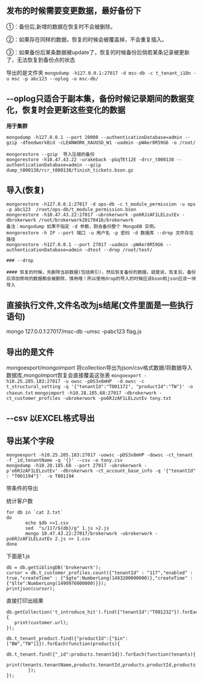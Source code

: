 发布的时候需要变更数据，最好备份下
-----------------

①：备份后,新增的数据在恢复时不会被删除。

②：如果存在同样的数据，恢复的时候会被覆盖掉，不会重复插入。

③：如果备份后某条数据被update了，恢复的时候备份后倘若某条记录被更新了，无法恢复到备份点的状态

导出的是文件夹
`mongodump -h127.0.0.1:27017 -d msc-db -c t_tenant_i18n -u msc -p abc123 --oplog -o msc-db/`

--oplog只适合于副本集，备份时候记录期间的数据变化，恢复时会更新这些变化的数据
------------------------------------------

**用于集群**
```
mongodump -h127.0.0.1 --port 20000 --authenticationDatabase=admin --gzip -dfeedworkBid -cLEANWORK_XAUUSD_W1 -uadmin -pWAer8R59G6 -o /root/

mongorestore --gzip  导入压缩的备份
mongorestore -h10.47.43.22 -urakeback -pGqTEt12E -drcr_t000138 --authenticationDatabase=admin --gzip dump_t000138/rcr_t000138/finish_tickets.bson.gz
```
##  导入(恢复)
```
mongorestore -h127.0.0.1:27017 -d ops-db -c t_module_permission -u ops -p abc123  /root/ops-db/t_module_permission.bson
mongorestore -h10.47.43.22:27017 -ubrokerwork -po6RJzAF1LELzutEv -dbrokerwork /root/brokerwork20170416/brokerwork
备注：mongodump 如果不指定 -d 参数，刚会备份整个 MongoDB 实例。
mongorestore -h IP --port 端口 -u 用户名 -p 密码 -d 数据库 --drop 文件存在路径
mongorestore -h127.0.0.1 --port 27017 -uadmin -pWAer8R59G6 --authenticationDatabase=admin -dtest --drop /root/test/

### --drop

#### 恢复的时候，先删除当前数据(包括索引)，然后恢复备份的数据。就是说，恢复后，备份后添加修改的数据都会被删除，慎用哦！所以使用drop的导入的时候应该bson和json应该一块导入
```
直接执行文件,文件名改为js结尾(文件里面是一些执行语句)
-----------------------------
mongo 127.0.0.1:27017/msc-db -umsc -pabc123 flag.js

## **导出的是文件**
mongoexport/mongoimport
将collection导出为json/csv格式数据/将数据导入数据库,mongoimport恢复会直接覆盖这张表
`mongoexport -h10.25.205.183:27017 -u owsc -pDS3x8mHP  -d owsc -c t_structural_setting -q '{"tenantId":"T001172", "productId":"TW"}' -o chaxun.txt`
`mongoimport -h10.28.185.68:27017 -dbrokerwork -ct_customer_profiles -ubrokerwork -po6RJzAF1LELzutEv tony.txt`

## **--csv 以EXCEL格式导出**

## **导出某个字段**
```
mongoexport -h10.25.205.183:27017 -uowsc -pDS3x8mHP -dowsc -ct_tenant -f _id,tenantName -q '{}' --csv -o tony.csv
mongodump -h10.28.185.68 --port 27017 -ubrokerwork -p'o6RJzAF1LELzutEv' -dbrokerwork -ct_account_base_info -q '{"tenantId" : "T001194"}'  -o T001194
```
带条件的导出

统计客户数
```
for db in `cat 2.txt`
do
	   echo $db >>1.csv
	   sed  "s/117/${db}/g" 1.js >2.js
	   mongo 10.47.43.22:27017/brokerwork -ubrokerwork -po6RJzAF1LELzutEv 2.js >> 1.csv
done
```
下面是1.js
```
db = db.getSiblingDB('brokerwork');
cursor = db.t_customer_profiles.count({"tenantId" : "117","enabled" : true,"createTime" : {"$gte":NumberLong(1483200000000)},"createTime" : {"$lte":NumberLong(1490976000000)}});
printjson(cursor);
```
直接打印出结果
```
db.getCollection('t_introduce_hit').find({"tenantId":"T001232"}).forEach(function(customer){
   print(customer.url);
});

db.t_tenant_product.find({"productId":{"$in":["BW","TW"]}}).forEach(function(products){
	db.t_tenant.find({"_id":products.tenantId}).forEach(function(tenants){
	 print(tenants.tenantName,products.tenantId,products.productId,products.productDomain,products.customerDomain);
		});
});
```